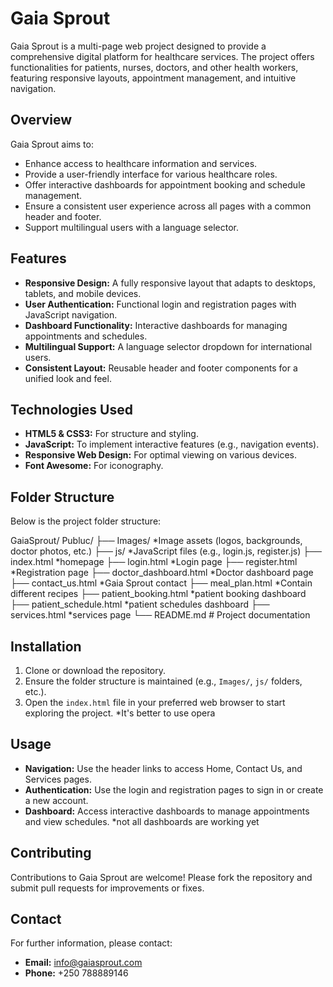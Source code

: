 # Gaia Sprout

Gaia Sprout is a multi-page web project designed to provide a comprehensive digital platform for healthcare services. The project offers functionalities for patients, nurses, doctors, and other health workers, featuring responsive layouts, appointment management, and intuitive navigation.

## Overview

Gaia Sprout aims to:
- Enhance access to healthcare information and services.
- Provide a user-friendly interface for various healthcare roles.
- Offer interactive dashboards for appointment booking and schedule management.
- Ensure a consistent user experience across all pages with a common header and footer.
- Support multilingual users with a language selector.

## Features

- **Responsive Design:** A fully responsive layout that adapts to desktops, tablets, and mobile devices.
- **User Authentication:** Functional login and registration pages with JavaScript navigation.
- **Dashboard Functionality:** Interactive dashboards for managing appointments and schedules.
- **Multilingual Support:** A language selector dropdown for international users.
- **Consistent Layout:** Reusable header and footer components for a unified look and feel.

## Technologies Used

- **HTML5 & CSS3:** For structure and styling.
- **JavaScript:** To implement interactive features (e.g., navigation events).
- **Responsive Web Design:** For optimal viewing on various devices.
- **Font Awesome:** For iconography.

## Folder Structure

Below is the project folder structure:

GaiaSprout/ 
Publuc/
    ├── Images/ *Image assets (logos, backgrounds, doctor photos, etc.)
    ├── js/ *JavaScript files (e.g., login.js, register.js) 
├── index.html *homepage
├── login.html *Login page 
├── register.html *Registration page 
├── doctor_dashboard.html *Doctor dashboard page
├── contact_us.html *Gaia Sprout contact
├── meal_plan.html *Contain different recipes
├── patient_booking.html *patient booking dashboard 
├── patient_schedule.html *patient schedules dashboard
├── services.html *services page
└── README.md # Project documentation


## Installation

1. Clone or download the repository.
2. Ensure the folder structure is maintained (e.g., `Images/`, `js/` folders, etc.).
3. Open the `index.html` file in your preferred web browser to start exploring the project. *It's better to use opera

## Usage

- **Navigation:** Use the header links to access Home, Contact Us, and Services pages.
- **Authentication:** Use the login and registration pages to sign in or create a new account.
- **Dashboard:** Access interactive dashboards to manage appointments and view schedules. *not all dashboards are working yet 

## Contributing

Contributions to Gaia Sprout are welcome! Please fork the repository and submit pull requests for improvements or fixes.


## Contact

For further information, please contact:

- **Email:** info@gaiasprout.com
- **Phone:** +250 788889146
